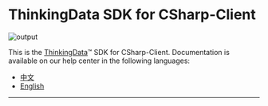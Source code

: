 # ThinkingData SDK for CSharp-Client
![output](https://user-images.githubusercontent.com/53337625/205621683-ed9b97ef-6a52-4903-a2c0-a955dddebb7d.png)

This is the [ThinkingData](https://www.thinkingdata.cn)™ SDK for CSharp-Client. Documentation is available on our help center in the following languages:

- [中文](https://docs.thinkingdata.cn/ta-manual/latest/installation/installation_menu/client_sdk/client_csharp_sdk_installation/client_csharp_sdk_installation.html)
- [English](https://docs.thinkingdata.cn/ta-manual/latest/en/99oQ5UeGzK09DWfPCaQwCg/installation/client_sdk/csharp_client_sdk_installation/csharp_client_sdk_installation.html)
---
